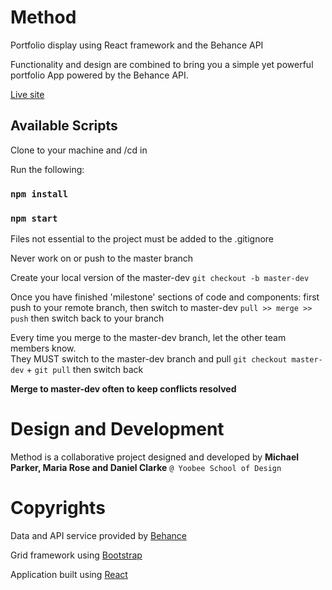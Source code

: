 # Method
Portfolio display using React framework and the Behance API

Functionality and design are combined to bring you a simple yet powerful portfolio App powered by the Behance API. 

[Live site](http://method.mykdesign.co.nz/)

## Available Scripts

Clone to your machine and /cd in

Run the following:

### `npm install`

### `npm start`

Files not essential to the project must be added to the .gitignore

Never work on or push to the master branch

Create your local version of the master-dev `git checkout -b master-dev`

Once you have finished 'milestone' sections of code and components: first push to your remote branch, then switch to master-dev `pull >> merge >> push` then switch back to your branch

Every time you merge to the master-dev branch, let the other team members know.
<br> They MUST switch to the master-dev branch and pull `git checkout master-dev` + `git pull` then switch back

**Merge to master-dev often to keep conflicts resolved**

# Design and Development
Method is a collaborative project designed and developed by **Michael Parker, Maria Rose and Daniel Clarke** `@ Yoobee School of Design`

# Copyrights
Data and API service provided by [Behance](https://www.behance.net/)

Grid framework using [Bootstrap](https://getbootstrap.com/)

Application built using [React](https://reactjs.org/)
